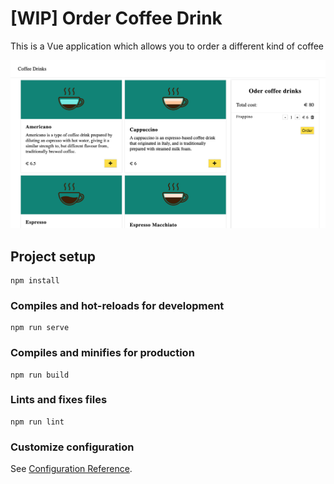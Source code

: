 # [WIP] Order Coffee Drink
This is a Vue application which allows you to order a different kind of coffee

<p align="center">
  <img src="./art/app-demo.png" width="800px"/>
</p>

## Project setup
```
npm install
```

### Compiles and hot-reloads for development
```
npm run serve
```

### Compiles and minifies for production
```
npm run build
```

### Lints and fixes files
```
npm run lint
```

### Customize configuration
See [Configuration Reference](https://cli.vuejs.org/config/).
